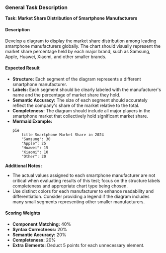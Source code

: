 ### General Task Description
**Task: Market Share Distribution of Smartphone Manufacturers**

#### Description
Develop a diagram to display the market share distribution among leading smartphone manufacturers globally. The chart should visually represent the market share percentage held by each major brand, such as Samsung, Apple, Huawei, Xiaomi, and other smaller brands.

#### Expected Result
* **Structure:** Each segment of the diagram represents a different smartphone manufacturer.
* **Labels:** Each segment should be clearly labeled with the manufacturer's name and the percentage of market share they hold.
* **Semantic Accuracy:** The size of each segment should accurately reflect the company's share of the market relative to the total.
* **Completeness:** The diagram should include all major players in the smartphone market that collectively hold significant market share.
* **Mermaid Example:**
    ```mermaid
    pie
        title Smartphone Market Share in 2024
        "Samsung": 30
        "Apple": 25
        "Huawei": 15
        "Xiaomi": 10
        "Other": 20
    ```
**Additional Notes:** 
* The actual values assigned to each smartphone manufacturer are not critical when evaluating results of this test; focus on the structure labels completeness and appropriate chart type being chosen.
* Use distinct colors for each manufacturer to enhance readability and differentiation. Consider providing a legend if the diagram includes many small segments representing other smaller manufacturers.

#### Scoring Weights
* **Component Matching:** 40%
* **Syntax Correctness:** 20%
* **Semantic Accuracy:** 20%
* **Completeness:** 20%
* **Extra Elements:** Deduct 5 points for each unnecessary element.
